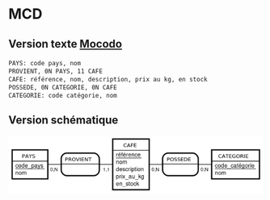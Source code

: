 # MCD

## Version texte [Mocodo](https://www.mocodo.net/)

```text
PAYS: code pays, nom
PROVIENT, 0N PAYS, 11 CAFE
CAFE: référence, nom, description, prix au kg, en stock
POSSEDE, 0N CATEGORIE, 0N CAFE
CATEGORIE: code catégorie, nom
```

## Version schématique

![MCD](./MCD.png)